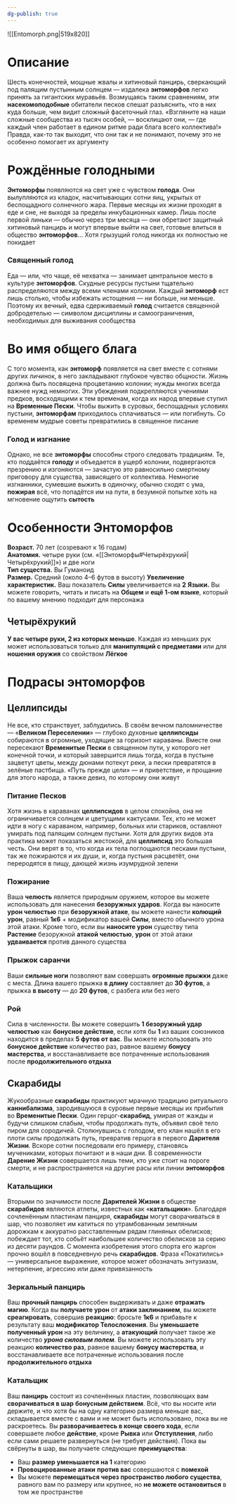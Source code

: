 ```yaml
---
dg-publish: true
---
```

![[Entomorph.png|519x820]]
# Описание

Шесть конечностей, мощные жвалы и хитиновый панцирь, сверкающий под палящим пустынным солнцем — издалека **энтоморфов** легко принять за гигантских муравьёв. Возмущаясь таким сравнениям, эти **насекомоподобные** обитатели песков спешат разъяснить, что в них куда больше, чем видит сложный фасеточный глаз.
«Взгляните на наши сложные сообщества из тысяч особей, — восклицают они, — где каждый член работает в едином ритме ради блага всего коллектива!»  
Правда, как-то так выходит, что они так и не понимают, почему это не особенно помогает их аргументу

# Рождённые голодными

**Энтоморфы** появляются на свет уже с чувством **голода**. Они вылупляются из кладок, насчитывающих сотни яиц, укрытых от беспощадного солнечного жара. Первые месяцы их жизни проходят в еде и сне, не выходя за пределы инкубационных камер. Лишь после первой линьки — обычно через три месяца — они обретают защитный хитиновый панцирь и могут впервые выйти на свет, готовые влиться в общество **энтоморфов**... Хотя грызущий голод никогда их полностью не покидает
### Священный голод 

Еда — или, что чаще, её нехватка — занимает центральное место в культуре **энтоморфов**. Скудные ресурсы пустыни тщательно распределяются между всеми членами колонии. Каждый **энтоморф** ест лишь столько, чтобы избежать истощения — ни больше, ни меньше. Поэтому их вечный, едва сдерживаемый **голод** считается священной добродетелью — символом дисциплины и самоограничения, необходимых для выживания сообщества

# Во имя общего блага

С того момента, как **энтоморф** появляется на свет вместе с сотнями других личинок, в него закладывают глубокое чувство общности. Жизнь должна быть посвящена процветанию колонии; нужды многих всегда важнее нужд немногих. Эти убеждения подкрепляются учениями предков, восходящими к тем временам, когда их народ впервые ступил на **Временные Пески**. Чтобы выжить в суровых, беспощадных условиях пустыни, **энтоморфам** приходилось сплачиваться — или погибнуть. Со временем мудрые советы превратились в священное писание
### Голод и изгнание

Однако, не все **энтоморфы** способны строго следовать традициям. Те, кто поддаётся **голоду** и объедается в ущерб колонии, подвергаются презрению и изгоняются — зачастую это равносильно смертному приговору для существа, зависящего от коллектива. Немногие изгнанники, сумевшие выжить в одиночку, обычно сходят с ума, **пожирая** всё, что попадётся им на пути, в безумной попытке хоть на мгновение ощутить **сытость**

# Особенности Энтоморфов

**Возраст.** 70 лет (созревают к 16 годам)  
**Анатомия.** четыре руки (см. «[[Энтоморфы#Четырёхрукий|Четырёхрукий]]») и две ноги  
**Тип существа.** Вы Гуманоид  
**Размер.** Средний (около 4–6 футов в высоту)
**Увеличение характеристик.** Ваш показатель **Силы** увеличивается на **2**
**Языки.** Вы можете говорить, читать и писать на **Общем** и **ещё 1-ом языке**, который по вашему мнению подходит для персонажа

## Четырёхрукий

**У вас четыре руки, 2 из которых меньше**. Каждая из меньших рук может использоваться только для **манипуляций с предметами** или для **ношения оружия** со свойством **Лёгкое**
# Подрасы энтоморфов

## Целлипсиды

Не все, кто странствует, заблудились. В своём вечном паломничестве — «**Великом Переселении**» — глубоко духовные **целлипсиды** собираются в огромные, уходящие за горизонт караваны. Вместе они пересекают **Временитые Пески** в священном пути, у которого нет конечной точки, и который завершится лишь тогда, когда в пустыне зацветут цветы, между дюнами потекут реки, а пески превратятся в зелёные пастбища. «Путь прежде цели» — и приветствие, и прощание для этого народа, а также девиз, по которому они живут
### Питание Песков

Хотя жизнь в караванах **целлипсидов** в целом спокойна, она не ограничивается солнцем и цветущими кактусами. Тех, кто не может идти в ногу с караваном, например, больных или стариков, оставляют умирать под палящим солнцем пустыни. Хотя для других видов эта практика может показаться жестокой, для **целлипсид** это большая честь. Они верят в то, что когда их тела поглощаются песками пустыни, так же пожираются и их души, и, когда пустыня расцветёт, они переродятся в пищу, дающей жизнь изумрудной зелени
### Пожирание

Ваша **челюсть** является природным оружием, которое вы можете использовать для нанесения **безоружных ударов**. Когда вы наносите **урон челюстью** при **безоружной атаке**, вы можете нанести **колющий урон**, равный **1к6** + модификатор вашей **Силы**, вместо обычного урона этой атаки. Кроме того, если вы **наносите урон** существу типа **Растение** безоружной **атакой челюстью**, **урон** от этой атаки **удваивается** против данного существа

### Прыжок саранчи

Ваши **сильные ноги** позволяют вам совершать **огромные прыжки** даже с места. Длина вашего прыжка **в длину** составляет до **30 футов**, а прыжка **в высоту** — до **20 футов**, с разбега или без него

### Рой

Сила в численности. Вы можете совершить **1 безоружный удар челюстью** как **бонусное действие**, если хотя бы **1** из ваших союзников находится в пределах **5 футов от вас**. Вы можете использовать это **бонусное действие** количество раз, равное вашему **бонусу мастерства**, и восстанавливаете все потраченные использования после **продолжительного отдыха**

## Скарабиды

Жукообразные **скарабиды** практикуют мрачную традицию ритуального **каннибализма**, зародившуюся в суровые первые месяцы их прибытия во **Временитые Пески**. Один герцог-**скарабид**, умирая от жажды и будучи слишком слабым, чтобы продолжать путь, объявил своё тело пиром для сородичей. Столкнувшись с голодом, его клан нашёл в его плоти силы продолжать путь, превратив герцога в первого **Дарителя Жизни**. Вскоре сотни последовали его примеру, становясь мучениками, которых почитают и в наши дни. В современности **Дарение Жизни** совершается лишь теми, кто уже стоит на пороге смерти, и не распространяется на другие расы или линии **энтоморфов**
### Катальщики

Вторыми по значимости после **Дарителей Жизни** в обществе **скарабидов** являются атлеты, известных как «**катальщики**». Благодаря сочленённым пластинам панциря, **скарабиды** могут сворачиваться в шар, что позволяет им катиться по утрамбованным земляным дорожкам к аккуратно расставленным рядам глиняных обелисков; побеждает тот, кто собьёт наибольшее количество обелисков за серию из десяти раундов. С момента изобретения этого спорта его жаргон прочно вошёл в повседневную речь **скарабидов**. Фраза «Покатились» — универсальное выражение, которое может обозначать энтузиазм, нетерпение, агрессию или даже привязанность

### Зеркальный панцирь

Ваш **прочный панцирь** способен выдерживать и даже **отражать магию**. Когда вы **получаете урон** от **атаки заклинанием**, вы можете **среагировать**, совершив **реакцию**: бросьте **1к6** и прибавьте к результату ваш **модификатор Телосложения**. Вы **уменьшаете полученный урон** на эту величину, а **атакующий** получает такое же количество ***урона силовым полем***. Вы можете использовать эту реакцию **количество раз**, равное вашему **бонусу мастерства**, и восстанавливаете все потраченные использования после **продолжительного отдыха**

### Катальщик

Ваш **панцирь** состоит из сочленённых пластин, позволяющих вам **сворачиваться в шар** **бонусным действием**. Всё, что вы носите или держите, и что хотя бы на одну категорию размера меньше вас, складывается вместе с вами и не может быть использовано, пока вы не раскроетесь. Вы **разворачиваетесь в конце своего хода**, если совершаете любое **действие**, кроме **Рывка** или **Отступления**, либо если сами решаете развернуться (не требует действия). Пока вы свёрнуты в шар, вы получаете следующие **преимущества**:
- Ваш **размер уменьшается на 1** категорию
- **Провоцированные атаки** **против вас** совершаются с **помехой**
- Вы можете **перемещаться через пространство любого существа**, равного вам по размеру или крупнее, но **не можете остановиться** в том же пространстве